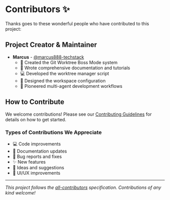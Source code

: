 # Contributors ✨

Thanks goes to these wonderful people who have contributed to this project:

## Project Creator & Maintainer

- **Marcus** - [@marcus888-techstack](https://github.com/marcus888-techstack)
  - 🚀 Created the Git Worktree Boss Mode system
  - 📖 Wrote comprehensive documentation and tutorials
  - 💻 Developed the worktree manager script
  - 🎨 Designed the workspace configuration
  - 🤖 Pioneered multi-agent development workflows

## How to Contribute

We welcome contributions! Please see our [Contributing Guidelines](CONTRIBUTING.md) for details on how to get started.

### Types of Contributions We Appreciate

- 💻 Code improvements
- 📖 Documentation updates
- 🐛 Bug reports and fixes
- ✨ New features
- 🤔 Ideas and suggestions
- 🎨 UI/UX improvements

---

*This project follows the [all-contributors](https://github.com/all-contributors/all-contributors) specification. Contributions of any kind welcome!*